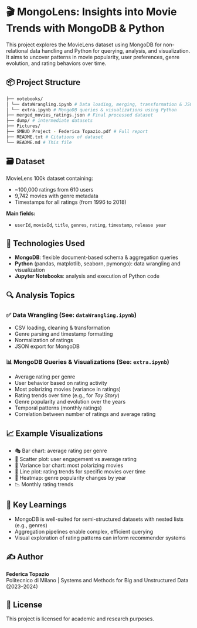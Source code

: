 # 🎬 MongoLens: Insights into Movie Trends with MongoDB & Python

This project explores the MovieLens dataset using MongoDB for non-relational data handling and Python for querying, analysis, and visualization. It aims to uncover patterns in movie popularity, user preferences, genre evolution, and rating behaviors over time.

## 📦 Project Structure
  ```bash
├── notebooks/
│ └── dataWrangling.ipynb # Data loading, merging, transformation & JSON export
│ └── extra.ipynb # MongoDB queries & visualizations using Python
├── merged_movies_ratings.json # Final processed dataset
├── dump/ # intermediate datasets
├── Pictures/
├── SMBUD Project - Federica Topazio.pdf # Full report
├── README.txt # Citations of dataset
└── README.md # This file
  ```


## 🗃 Dataset

MovieLens 100k dataset containing:
- ~100,000 ratings from 610 users
- 9,742 movies with genre metadata
- Timestamps for all ratings (from 1996 to 2018)

**Main fields:**
- `userId`, `movieId`, `title`, `genres`, `rating`, `timestamp`, `release year`

## 🔧 Technologies Used

- **MongoDB**: flexible document-based schema & aggregation queries
- **Python** (pandas, matplotlib, seaborn, pymongo): data wrangling and visualization
- **Jupyter Notebooks**: analysis and execution of Python code

## 🔍 Analysis Topics

### ✅ Data Wrangling (See: `dataWrangling.ipynb`)
- CSV loading, cleaning & transformation
- Genre parsing and timestamp formatting
- Normalization of ratings
- JSON export for MongoDB

### 📊 MongoDB Queries & Visualizations (See: `extra.ipynb`)
- Average rating per genre
- User behavior based on rating activity
- Most polarizing movies (variance in ratings)
- Rating trends over time (e.g., for *Toy Story*)
- Genre popularity and evolution over the years
- Temporal patterns (monthly ratings)
- Correlation between number of ratings and average rating

## 📈 Example Visualizations

- 🎭 Bar chart: average rating per genre  
- 👤 Scatter plot: user engagement vs average rating  
- 🧨 Variance bar chart: most polarizing movies  
- 📆 Line plot: rating trends for specific movies over time  
- 🧊 Heatmap: genre popularity changes by year  
- 📉 Monthly rating trends

## 🧠 Key Learnings

- MongoDB is well-suited for semi-structured datasets with nested lists (e.g., genres)
- Aggregation pipelines enable complex, efficient querying
- Visual exploration of rating patterns can inform recommender systems

## ✍️ Author

**Federica Topazio**  
Politecnico di Milano | Systems and Methods for Big and Unstructured Data (2023–2024)

## 📜 License

This project is licensed for academic and research purposes.
